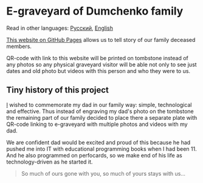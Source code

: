 # E-graveyard of Dumchenko family

Read in other languages: [Русский](README.md), [English](README.en.md)

[This website on GitHub Pages](https://dumchenko.github.io/graveyard) allows us to tell story of our family deceased members.

QR-code with link to this website will be printed on tombstone instead of any photos so any physical graveyard visitor will be able not only to see just dates and old photo but videos with this person and who they were to us.

## Tiny history of this project

[I](https://github.com/r3nic1e) wished to commemorate my dad in our family way: simple, technological and effective.
Thus instead of engraving my dad's photo on the tombstone the remaining part of our family decided to place there a separate plate with QR-code
linking to e-graveyard with multiple photos and videos with my dad.

We are confident dad would be excited and proud of this because he had pushed me into IT with educational programming books when I had been 11.
And he also programmed on perfocards, so we make end of his life as technology-driven as he started it.

> So much of ours gone with you, so much of yours stays with us...
